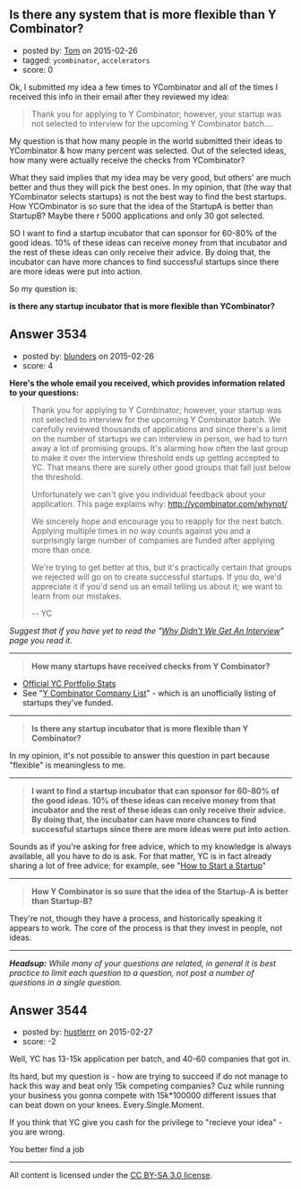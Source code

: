 ## Is there any system that is more flexible than Y Combinator?

- posted by: [Tom](https://stackexchange.com/users/5852812/tom) on 2015-02-26
- tagged: `ycombinator`, `accelerators`
- score: 0

<p>Ok, I submitted my idea a few times to YCombinator and all of the times I received this info in their email after they reviewed my idea:</p>

<blockquote>
  <p>Thank you for applying to Y Combinator; however, your startup was not
  selected to interview for the upcoming Y Combinator batch....</p>
</blockquote>

<p>My question is that how many people in the world submitted their ideas to YCombinator &amp; how many percent was selected. Out of the selected ideas, how many were actually receive the checks from YCombinator?</p>

<p>What they said implies that my idea may be very good, but others' are much better and thus they will pick the best ones. In my opinion, that (the way that YCombinator selects startups) is not the best way to find the best startups. How YCOmbinator is so sure that the idea of the StartupA is better than StartupB? Maybe there r 5000 applications and only 30 got selected.</p>

<p>SO I want to find a startup incubator that can sponsor for 60-80% of the good ideas. 10% of these ideas can receive money from that incubator and the rest of these ideas can only receive their advice. By doing that, the incubator can have more chances to find successful startups since there are more ideas were put into action.</p>

<p>So my question is:</p>

<p><strong>is there any startup incubator that is more flexible than YCombinator?</strong>   </p>



## Answer 3534

- posted by: [blunders](https://stackexchange.com/users/216182/blunders) on 2015-02-26
- score: 4

<p><strong>Here's the whole email you received, which provides information related to your questions:</strong></p>

<blockquote>
  <p>Thank you for applying to Y Combinator; however, your startup was not
  selected to interview for the upcoming Y Combinator batch. We
  carefully reviewed thousands of applications and since there's a limit
  on the number of startups we can interview in person, we had to turn
  away a lot of promising groups. It's alarming how often the last group
  to make it over the interview threshold ends up getting accepted to
  YC. That means there are surely other good groups that fall just below
  the threshold.</p>
  
  <p>Unfortunately we can't give you individual feedback about your
  application. This page explains why: <a href="http://ycombinator.com/whynot/" rel="nofollow">http://ycombinator.com/whynot/</a></p>
  
  <p>We sincerely hope and encourage you to reapply for the next batch.
  Applying multiple times in no way counts against you and a
  surprisingly large number of companies are funded after applying more
  than once.</p>
  
  <p>We're trying to get better at this, but it's practically certain that
  groups we rejected will go on to create successful startups. If you
  do, we'd appreciate it if you'd send us an email telling us about it;
  we want to learn from our mistakes.</p>
  
  <p>-- YC</p>
</blockquote>

<p><em>Suggest that if you have yet to read the "<a href="http://www.ycombinator.com/whynot/" rel="nofollow">Why Didn't We Get An Interview</a>" page you read it.</em></p>

<hr>

<blockquote>
  <p><strong>How many startups have received checks from Y Combinator?</strong></p>
</blockquote>

<ul>
<li><a href="http://blog.ycombinator.com/yc-portfolio-stats" rel="nofollow">Official YC Portfolio Stats</a> </li>
<li>See "<a href="http://yclist.com/" rel="nofollow">Y Combinator Company List</a>" - which is an unofficially listing of startups they've funded. </li>
</ul>

<hr>

<blockquote>
  <p><strong>Is there any startup incubator that is more flexible than Y
  Combinator?</strong></p>
</blockquote>

<p>In my opinion, it's not possible to answer this question in part because "flexible" is meaningless to me. </p>

<hr>

<blockquote>
  <p><strong>I want to find a startup incubator that can sponsor for 60-80% of the
  good ideas. 10% of these ideas can receive money from that incubator
  and the rest of these ideas can only receive their advice. By doing
  that, the incubator can have more chances to find successful startups
  since there are more ideas were put into action.</strong></p>
</blockquote>

<p>Sounds as if you're asking for free advice, which to my knowledge is always available, all you have to do is ask. For that matter, YC is in fact already sharing a lot of free advice; for example, see "<a href="http://startupclass.samaltman.com/lists/about/" rel="nofollow">How to Start a Startup</a>"</p>

<hr>

<blockquote>
  <p><strong>How Y Combinator is so sure that the idea of the Startup-A is better
  than Startup-B?</strong></p>
</blockquote>

<p>They're not, though they have a process, and historically speaking it appears to work. The core of the process is that they invest in people, not ideas.</p>

<hr>

<p><strong><em>Headsup:</strong> While many of your questions are related, in general it is best practice to limit each question to a question, not post a number of questions in a single question.</em></p>



## Answer 3544

- posted by: [hustlerrr](https://stackexchange.com/users/5855474/hustlerrr) on 2015-02-27
- score: -2

<p>Well, YC has 13-15k application per batch, and 40-60 companies that got in.</p>

<p>Its hard, but my question is - how are trying to succeed if do not manage to hack this way and beat only 15k competing companies? Cuz while running your business you gonna compete with 15k*100000 different issues that can beat down on your knees. Every.Single.Moment.</p>

<p>If you think that YC give you cash for the privilege to "recieve your idea" - you are wrong. </p>

<p>You better find a job</p>




---

All content is licensed under the [CC BY-SA 3.0 license](https://creativecommons.org/licenses/by-sa/3.0/).
